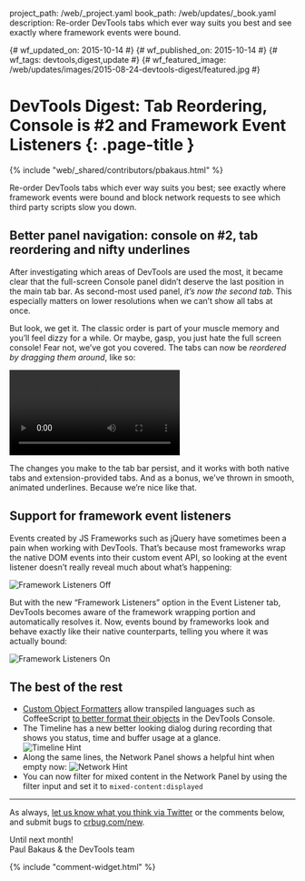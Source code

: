 project_path: /web/_project.yaml
book_path: /web/updates/_book.yaml
description: Re-order DevTools tabs which ever way suits you best and see exactly where framework events were bound.

{# wf_updated_on: 2015-10-14 #}
{# wf_published_on: 2015-10-14 #}
{# wf_tags: devtools,digest,update #}
{# wf_featured_image: /web/updates/images/2015-08-24-devtools-digest/featured.jpg #}

# DevTools Digest: Tab Reordering, Console is #2 and Framework Event Listeners {: .page-title }

{% include "web/_shared/contributors/pbakaus.html" %}



Re-order DevTools tabs which ever way suits you best; see exactly where framework events were bound and block network requests to see which third party scripts slow you down.

## Better panel navigation: console on #2, tab reordering and nifty underlines

After investigating which areas of DevTools are used the most, it became clear that the full-screen Console panel didn’t deserve the last position in the main tab bar. As second-most used panel, *it’s now the second tab*. This especially matters on lower resolutions when we can’t show all tabs at once.

But look, we get it. The classic order is part of your muscle memory and you’ll feel dizzy for a while. Or maybe, gasp, you just hate the full screen console! Fear not, we’ve got you covered. The tabs can now be *reordered by dragging them around*, like so:

<video src="/web/updates/images/2015-10-05/reordering_tabs.mp4" autoplay loop></video>

The changes you make to the tab bar persist, and it works with both native tabs and extension-provided tabs. And as a bonus, we’ve thrown in smooth, animated underlines. Because we’re nice like that.


## Support for framework event listeners

Events created by JS Frameworks such as jQuery have sometimes been a pain when working with DevTools. That’s because most frameworks wrap the native DOM events into their custom event API, so looking at the event listener doesn’t really reveal much about what’s happening:

![Framework Listeners Off](/web/updates/images/2015-10-05/listeners_off.png)

But with the new “Framework Listeners” option in the Event Listener tab, DevTools becomes aware of the framework wrapping portion and automatically resolves it. Now, events bound by frameworks look and behave exactly like their native counterparts, telling you where it was actually bound:

![Framework Listeners On](/web/updates/images/2015-10-05/listeners_on.png)

## The best of the rest

  * [Custom Object Formatters](https://docs.google.com/document/d/1FTascZXT9cxfetuPRT2eXPQKXui4nWFivUnS_335T3U/preview?usp=sharing) allow transpiled languages such as CoffeeScript [to better format their objects](https://github.com/binaryage/cljs-devtools) in the DevTools Console.
  * The Timeline has a new better looking dialog during recording that shows you status, time and buffer usage at a glance. <br>![Timeline Hint](/web/updates/images/2015-10-05/timeline_hint.png)
  * Along the same lines, the Network Panel shows a helpful hint when empty now: ![Network Hint](/web/updates/images/2015-10-05/network_hint.png)
  * You can now filter for mixed content in the Network Panel by using the filter input and set it to `mixed-content:displayed`

- - -

As always, [let us know what you think via 
Twitter](https://twitter.com/intent/tweet?text=%40ChromeDevTools) or the 
comments below, and submit bugs to [crbug.com/new](https://crbug.com/new).

Until next month!  
Paul Bakaus & the DevTools team


{% include "comment-widget.html" %}
